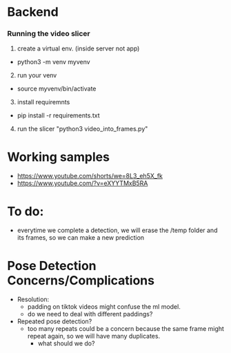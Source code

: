 # Backend

### Running the video slicer
 1. create a virtual env. (inside server not app)
   - python3 -m venv myvenv  
 2. run your venv
   - source myvenv/bin/activate
 3. install requiremnts
   - pip install -r requirements.txt 
4. run the slicer "python3 video_into_frames.py"


# Working samples
- https://www.youtube.com/shorts/we=8L3_eh5X_fk
- https://www.youtube.com/?v=eXYYTMxB5RA

# To do:
- everytime we complete a detection, we will erase the /temp folder and its frames, so we can make a new prediction
# Pose Detection Concerns/Complications
- Resolution:
  - padding on tiktok videos might confuse the ml model. 
  - do we need to deal with different paddings?     
- Repeated pose detection? 
  - too many repeats could be a concern because the same frame might repeat again, so we will have many duplicates.
    - what should we do?

